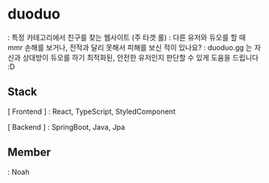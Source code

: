 # duoduo

: 특정 카테고리에서 친구를 찾는 웹사이트 (주 타겟 롤)
: 다른 유저와 듀오를 할 때 mmr 손해를 보거나, 전적과 달리 못해서 피해를 보신 적이 있나요?
: duoduo.gg 는 자신과 상대방이 듀오를 하기 최적화된, 안전한 유저인지 판단할 수 있게 도움을 드립니다 :D

## Stack

[ Frontend ]
: React, TypeScript, StyledComponent

[ Backend ]
: SpringBoot, Java, Jpa

## Member

: Noah

